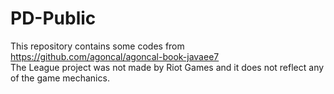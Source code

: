 # PD-Public
This repository contains some codes from https://github.com/agoncal/agoncal-book-javaee7  
The League project was not made by Riot Games and it does not reflect any of the game mechanics.
